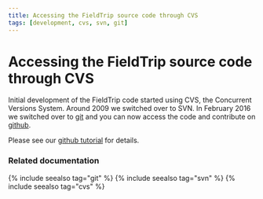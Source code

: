 ```yaml
---
title: Accessing the FieldTrip source code through CVS
tags: [development, cvs, svn, git]
---
```


# Accessing the FieldTrip source code through CVS

Initial development of the FieldTrip code started using CVS, the Concurrent Versions System. Around 2009 we switched over to SVN. In February 2016 we switched over to [git](http://git-scm.com) and you can now access the code and contribute on [github](http://github.com/fieldtrip).

Please see our [github tutorial](/development/git) for details.

### Related documentation

{% include seealso tag="git" %}
{% include seealso tag="svn" %}
{% include seealso tag="cvs" %}
